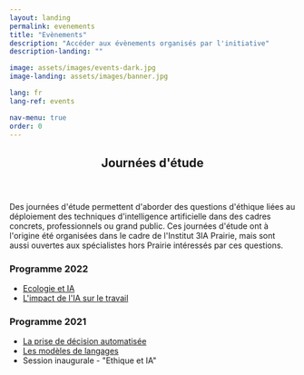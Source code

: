 ```yaml
---
layout: landing
permalink: evenements
title: "Evènements"
description: "Accéder aux évènements organisés par l'initiative"
description-landing: ""

image: assets/images/events-dark.jpg
image-landing: assets/images/banner.jpg

lang: fr
lang-ref: events

nav-menu: true
order: 0
---
```


<div id="main">

<section id="one">
	<div class="inner">
		<header class="major">
			<h2>Journées d'étude</h2>
		</header>
		<p>Des journées d'étude permettent d'aborder des questions d'éthique liées au déploiement des techniques d'intelligence artificielle dans des cadres concrets, professionnels ou grand public. Ces journées d'étude ont à l'origine été organisées dans le cadre de l'Institut 3IA Prairie, mais sont aussi ouvertes aux spécialistes hors Prairie intéressés par ces questions.</p>
    <h3>Programme 2022</h3>
		<ul>
		  <li><a href="2022-ecology-fr">Ecologie et IA</a></li>
			<li><a href="2022-work-fr">L'impact de l'IA sur le travail</a></li>
		</ul>
		<h3>Programme 2021</h3>
    <ul>
      <li> <a href="2021-decision-fr">La prise de décision automatisée</a> </li>
      <li> <a href="2021-modeles-fr">Les modèles de langages</a> </li>
			<li> Session inaugurale - "Ethique et IA" </li>
    </ul>
	</div>
</section>

</div>
